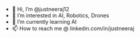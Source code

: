 - 👋 Hi, I’m @justneeraj12
- 👀 I’m interested in AI, Robotics, Drones
- 🌱 I’m currently learning AI
- 📫 How to reach me @ linkedin.com/in/justneeraj


<!---
justneeraj12/justneeraj12 is a ✨ special ✨ repository because its `README.md` (this file) appears on your GitHub profile.
You can click the Preview link to take a look at your changes.
--->
